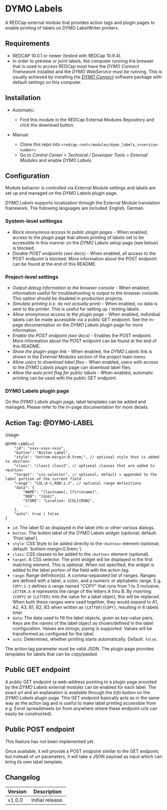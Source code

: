 # DYMO Labels

A REDCap external module that provides action tags and plugin pages to enable printing of labels on DYMO LabelWriter printers.

## Requirements

- REDCAP 10.0.1 or newer (tested with REDCap 10.9.4).
- In order to preview or print labels, the computer running the browser that is used to access REDCap must have the _DYMO Connect Framework_ installed and the _DYMO WebService_ must be running. This is usually achieved by installing the [_DYMO Connect_](https://www.dymo.com) software package with default settings on this computer.

## Installation

- Automatic:
  - Find this module in the REDCap External Modules Repository and click the download button.

- Manual:
  - Clone this repo into `<redcap-root>/modules/dymo_labels_v<version-number>`.
  - Go to _Control Center > Technical / Developer Tools > External Modules_ and enable _DYMO Labels_.

## Configuration

Module behavior is controlled via External Module settings and labels are set up and managed on the _DYMO Labels_ plugin page.

_DYMO Labels_ supports localization through the External Module translation framework. The following languages are included: English, German.

### System-level settingss

- _Block anonymous access to public plugin pages_ - When enabled, access to the plugin page that allows printing of labels set to be accessible in this manner on the  _DYMO Labels_ setup page (see below) is blocked.
- _Disable POST endpoints (see docs)_ - When enabled, all access to the POST endpoint is blocked. More information about the POST endpoint can be found at the end of this README.

### Project-level settings

- _Output debug information to the browser console_ - When enabled, information useful for troubleshooting is output to the browser console. This option should be disabled in production projects.
- _Simulate printing (i.e. do not actually print)_ - When enabled, no data is sent to the printer. This is useful for setting up / testing labels.
- _Allow anonymous access to the plugin page_ - When enabled, individual labels can be made accessible via a public GET endpoint. See the in-page documentation on the _DYMO Labels_ plugin page for more information.
- _Enable the POST endpoint (see docs)_ - Enables the POST endpoint. More information about the POST endpoint can be found at the end of this README.
- _Show the plugin-page link_ - When enabled, the _DYMO Labels_ link is shown in the _External Modules_ section of the project main menu.
- _Allow users to download label files_ - When enabled, users with access to the _DYMO Labels_ plugin page can download label files.
- _Allow the auto print flag for public labels_ - When enabled, automatic printing can be used with the public GET endpoint.

### DYMO Labels plugin page

On the _DYMO Labels_ plugin page, label templates can be added and managed. Please refer to the in-page documentation for more details.

## Action Tag: @DYMO-LABEL

Usage:

```JS
@DYMO-LABEL={
    "id": "xxxx-xxxx-xxxx",
    "button": "Button Label",
    "style": "bottom-margin:0.5rem;", // optional style that is added to <button>
    "class": "class1 class2", // optional classes that are added to <button>
    "target": "css-selector", // optional; default = appended to the label portion of the current field
    "range": "COL:A-C,ROW:1-2", // optional range definitions
    "data": {
        "NAME": "[lastname], [firstname]",
        "DOB": "[dob]",
        "STORE": "Location: {COL}{ROW}",
        ...
    },
    "auto": true | false
}
```

- `id`: The label ID as displayed in the label info or other various dialogs.
- `button`: The button label of the DYMO Labels widget (optional; default: 'Print label').
- `style`: CSS Style to be added directly to the `<button>` element (optional; default: 'bottom-margin:0.5rem;').
- `class`: CSS classes to be added to the `<button>` element (optional).
- `target`: A CSS selector. The print widget will be displayed in the first matching element. This is optional. When not specified, the widget is added to the label portion of the field with the action tag.
- `range`: Range definition(s). A comma-separated list of ranges. Ranges are defined with a label, a colon, and a numeric or alphabetic range. E.g. `COPY:1-3` defines a range named "COPY" that runs from 1 to 3 inclusive; `LETTER:A-B` represents the range of the letters A thru B. By inserting `{COPY}` or `{LETTER}` into the value for a label object, this will be replaced. When both these ranges were used together, they would expand to A1, A2, A3, B1, B2, B3 when written as `{LETTER}{COPY}`, resulting in 6 labels total.
- `data`: The data used to fill the label objects, given as key-value pairs. Keys are the names of the label object as shown/defined in the label configuration. Values are strings; piping is supported. Values will be transformed as configured for the label.
- `auto`: Determines, whether printing starts automatically. Default: `false`.

The action tag parameter must be valid JSON. The plugin page provides templates for labels that can be copy/pasted.

## Public GET endpoint

A public GET endpoint (a web-address pointing to a plugin page provided by the _DYMO Labels_ external module) can be enabled for each label. The exact url and an explanation is available through the _Info_ button on the _DYMO Labels_ plugin page. This GET endpoint basically acts as in the same way as the action tag and is useful to make label printing accessible from e.g. Excel spreadsheets (or from anywhere where these endpoint urls can easily be constructed).

## Public POST endpoint

This feature has not been implemented yet.

Once available, it will provide a POST endpoint similar to the GET endpoint, but instead of url parameters, it will take a JSON payload as input which can bring its own label template.

## Changelog

Version | Description
------- | -----------------------
v1.0.0  | Initial release.
